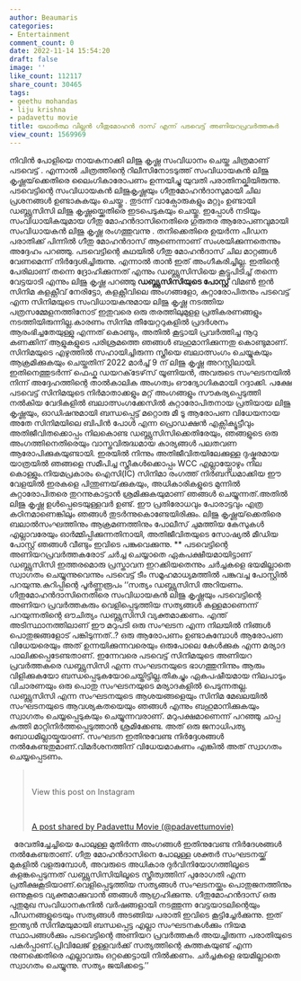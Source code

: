 ```yaml
---
author: Beaumaris
categories:
- Entertainment
comment_count: 0
date: 2022-11-14 15:54:20
draft: false
image: ''
like_count: 112117
share_count: 30465
tags:
- geethu mohandas
- liju krishna
- padavettu movie
title: യഥാർത്ഥ വില്ലൻ ഗീതുമോഹൻ ദാസ് എന്ന് പടവെട്ട് അണിയറപ്രവർത്തകർ
view_count: 1569969
---
```


നിവിൻ പോളിയെ നായകനാക്കി ലിജു കൃഷ്ണ സംവിധാനം ചെയ്ത ചിത്രമാണ് പടവെട്ട് . എന്നാൽ ചിത്രത്തിന്റെ റിലീസിനോടടുത്ത് സംവിധായകൻ ലിജു കൃഷ്ണയ്‌ക്കെതിരെ ലൈംഗികാരോപണം ഉന്നയിച്ചു യുവതി പരാതിനല്കിയിരുന്നു. പടവെട്ടിന്റെ സംവിധായകൻ ലിജുകൃഷ്ണയും ഗീതുമോഹൻദാസുമായി ചില പ്രശനങ്ങൾ ഉണ്ടാകുകയും ചെയ്തു . തുടന്ന് വാക്പോരുകളും മറ്റും ഉണ്ടായി ഡബ്ല്യുസിസി ലിജു കൃഷ്ണയ്ക്കെതിരെ ഇടപെടുകയും ചെയ്തു. ഇപ്പോൾ നടിയും സംവിധായികയുമായ ഗീതു മോഹൻദാസിനെതിരെ ഗുരുതര ആരോപണവുമായി സംവിധായകൻ ലിജു കൃഷ്ണ രംഗത്തുവന്നു . തനിക്കെതിരെ ഉയർന്ന പീഡന പരാതിക്ക് പിന്നിൽ ഗീതു മോഹൻദാസ് ആണെന്നാണ് സംശയിക്കുന്നതെന്നും അദ്ദേഹം പറഞ്ഞു. പടവെട്ടിന്റെ കഥയിൽ ഗീതു മോഹൻദാസ് ചില മാറ്റങ്ങൾ വേണമെന്ന് നിർദ്ദേശിച്ചിരുന്നു. എന്നാൽ താൻ ഇത് അംഗീകരിച്ചില്ല. ഇതിന്റെ പേരിലാണ് തന്നെ ദ്രോഹിക്കുന്നത് എന്നും ഡബ്ല്യുസിസിയെ കൂട്ടുപിടിച്ച് തന്നെ വേട്ടയാടി എന്നും ലിജു കൃഷ്ണ പറഞ്ഞു **ഡബ്ല്യുസിസിയുടെ പോസ്റ്റ്** വിമൺ ഇൻ സിനിമ കളക്റ്റീവ് നേരിട്ടോ, കളക്റ്റീവിലെ അംഗങ്ങളോ, കുറ്റാരോപിതനും പടവെട്ട് എന്ന സിനിമയുടെ സംവിധായകനുമായ ലിജു കൃഷ്ണ നടത്തിയ പത്രസമ്മേളനത്തിനോട് ഇതുവരെ ഒരു തരത്തിലുമുളള പ്രതികരണങ്ങളും നടത്തിയിരുന്നില്ല.കാരണം സിനിമ തീയേറ്ററുകളിൽ പ്രദർശനം ആരംഭിച്ചതേയുള്ളു എന്നത് കൊണ്ടും, അതിൽ കൂട്ടായി പ്രവർത്തിച്ച നൂറു കണക്കിന് ആളുകളുടെ പരിശ്രമത്തെ ഞങ്ങൾ ബഹുമാനിക്കുന്നതു കൊണ്ടുമാണ്. സിനിമയുടെ എഴുത്തിൽ സഹായിച്ചിരുന്ന സ്ത്രീയെ ബലാത്സംഗം ചെയ്യുകയും ആക്രമിക്കുകയും ചെയ്തതിന് 2022 മാർച്ച് 9 ന് ലിജു കൃഷ്ണ അറസ്റ്റിലായി. ഇതിനെത്തുടർന്ന് ഫെഫ്ക ഡയറക്‌ടേഴ്‌സ് യൂണിയൻ, അവരുടെ സംഘടനയിൽ നിന്ന് അദ്ദേഹത്തിന്റെ താൽകാലിക അംഗത്വം ഔദ്യോഗികമായി റദ്ദാക്കി. പക്ഷേ പടവെട്ട് സിനിമയുടെ നിർമാതാക്കളും മറ്റ്‌ അംഗങ്ങളും സൗകര്യപ്പെടുത്തി നൽകിയ വേദികളിൽ ബലാത്സംഗക്കേസിൽ കുറ്റാരോപിതനായ പ്രതിയായ ലിജു കൃഷ്ണയും, ഓഡിഷനുമായി ബന്ധപ്പെട്ട് മറ്റൊരു മീ ടൂ ആരോപണ വിധേയനായ അതേ സിനിമയിലെ ബിപിൻ പോൾ എന്ന പ്രൊഡക്ഷൻ എക്സിക്യൂട്ടീവും അതിജീവിതക്കൊപ്പം നിലകൊണ്ട ഡബ്ല്യുസിസിക്കെതിരേയും, ഞങ്ങളുടെ ഒരു അംഗത്തിനെതിരെയും വാസ്തവിരുദ്ധമായ കാര്യങ്ങൾ പലതവണ ആരോപിക്കുകയുണ്ടായി. ഇരയിൽ നിന്നും അതിജീവിതയിലേക്കുള്ള ദുഷ്കരമായ യാത്രയിൽ ഞങ്ങളെ സമീപിച്ച സ്ത്രീകൾക്കൊപ്പം WCC എല്ലായ്പ്പോഴും നില കൊള്ളും.നിയമപ്രകാരം ഐസി(IC) സിനിമാ രംഗത്ത് നിർബന്ധമാക്കിയ ഈ വേളയിൽ ഇരകളെ പിന്തുണയ്‌ക്കുകയും, അധികാരികളുടെ മുന്നിൽ കുറ്റാരോപിതരെ തുറന്നുകാട്ടാൻ ശ്രമിക്കുകയുമാണ് ഞങ്ങൾ ചെയ്യുന്നത്.അതിൽ ലിജു കൃഷ്ണ ഉൾപ്പെടെയുള്ളവർ ഉണ്ട്. ഈ പ്രതിരോധവും പോരാട്ടവും എത്ര കഠിനമാണെങ്കിലും ഞങ്ങൾ തുടർന്നുകൊണ്ടേയിരിക്കും. ലിജു കൃഷ്ണയ്‌ക്കെതിരെ ബലാൽസംഘത്തിനും ആക്രമണത്തിനും പോലീസ് ചുമത്തിയ കേസുകൾ എല്ലാവരേയും ഓർമ്മിപ്പിക്കുന്നതിനായി, അതിജീവിതയുടെ സോഷ്യൽ മീഡിയ പോസ്റ്റ് ഞങ്ങൾ വീണ്ടും ഇവിടെ പങ്കുവെക്കുന്നു. ** പടവെട്ടിന്റെ അണിയറപ്രവർത്തകരോട് ചർച്ച ചെയ്യാതെ ഏകപക്ഷീയമായിട്ടാണ് ഡബ്ല്യുസിസി ഇത്തരമൊരു പ്രസ്താവന ഇറക്കിയതെന്നും ചർച്ചകളെ ഭയമില്ലാതെ സ്വാഗതം ചെയ്യുന്നുവെന്നും പടവെട്ട് ടീം സമൂഹമാധ്യമത്തിൽ പങ്കുവച്ച പോസ്റ്റിൽ പറയുന്നു.കുറിപ്പിന്റെ പൂർണ്ണരൂപം ‘‘സത്യം ഡബ്ല്യുസിസി അറിയണം. ഗീതുമോഹൻദാസിനെതിരെ സംവിധായകൻ ലിജു കൃഷ്ണയും പടവെട്ടിന്റെ അണിയറ പ്രവർത്തകരും വെളിപ്പെടുത്തിയ സത്യങ്ങൾ കള്ളമാണെന്ന് പറയുന്നതിന്റെ ഔചിത്യം ഡബ്ല്യുസിസി വ്യക്തമാക്കണം. എന്ത് അടിസ്ഥാനത്തിലാണ് ഈ മറുപടി ഒരു സംഘടന എന്ന നിലയിൽ നിങ്ങൾ പൊതുജങ്ങളോട് പങ്കിടുന്നത്..? ഒരു ആരോപണം ഉണ്ടാകുമ്പോൾ ആരോപണ വിധേയരെയും അത് ഉന്നയിക്കുന്നവരെയും ഒരുപോലെ കേൾക്കുക എന്ന മര്യാദ പാലിക്കപ്പെടേണ്ടതാണ്. ഇന്നേവരെ പടവെട്ട് സിനിമയുടെ അണിയറ പ്രവർത്തകരെ ഡബ്ല്യുസിസി എന്ന സംഘടനയുടെ ഭാഗത്തുനിന്നും ആരും വിളിക്കുകയോ ബന്ധപ്പെടുകയോചെയ്തിട്ടില്ല.തികച്ചും ഏകപഷീയമായ നിലപാടും വിചാരണയും ഒരു പൊതു സംഘടനയുടെ മര്യാദകളിൽ പെടുന്നതല്ല. ‍ഡബ്ല്യുസിസി എന്ന സംഘടനയുടെ ആശയങ്ങളെയും സിനിമ മേഖലയിൽ സംഘടനയുടെ ആവശ്യകതയെയും ഞങ്ങൾ എന്നും ബഹുമാനിക്കുകയും സ്വാഗതം ചെയ്യപ്പെടുകയും ചെയ്യുന്നവരാണ്. മറുപക്ഷമാണെന്ന് പറഞ്ഞു ചാപ്പ കുത്തി മാറ്റിനിർത്തപ്പെടുത്താൻ ശ്രമിക്കേണ്ട. അത് ഒരു ജനാധിപത്യ ബോധമില്ലായ്മയാണ്. സംഘടന ഇതിനുവേണ്ട നിർദ്ദേശങ്ങൾ നൽകേണ്ടതുമാണ്.വിമർശനത്തിന് വിധേയമാകണം എങ്കിൽ അത് സ്വാഗതം ചെയ്യപ്പെടണം. 

> &nbsp; 
> 
> View this post on Instagram
> 
> &nbsp; 
> 
> [A post shared by Padavettu Movie (@padavettumovie)](https://www.instagram.com/p/Ck5os9LPqrB/?utm_source=ig_embed&utm_campaign=loading)

&nbsp; രേവതിച്ചേച്ചിയെ പോലുള്ള മുതിർന്ന അംഗങ്ങൾ ഇതിനുവേണ്ട നിർദേശങ്ങൾ നൽകേണ്ടതാണ്. ഗീതു മോഹൻദാസിനെ പോലുള്ള ശക്തർ സംഘടനയ്ക്ക് മുകളിൽ വളരുമ്പോൾ, അവരുടെ അധികാര ദുർവിനിയോഗത്തിലൂടെ കളങ്കപ്പെടുന്നത് ഡബ്ല്യുസിസിയിലൂടെ സ്ത്രീത്വത്തിന് പുരോഗതി എന്ന പ്രതീക്ഷകൂടിയാണ്.വെളിപ്പെടുത്തിയ സത്യങ്ങൾ സംഘടനയ്ക്കും പൊതുജനത്തിനും ഒന്നുകൂടെ വ്യക്തമാക്കുവാൻ ഞങ്ങൾ ആഗ്രഹിക്കുന്നു. ഗീതുമോഹൻദാസ് ഒരു പുതുമുഖ സംവിധാനകനിൽ വർഷങ്ങളായി നടത്തുന്ന വേട്ടയാടലിന്റെയും പീഡനങ്ങളുടെയും സത്യങ്ങൾ അടങ്ങിയ പരാതി ഇവിടെ കൂട്ടിച്ചേർക്കുന്നു. ഇത് ഇന്ത്യൻ സിനിമയുമായി ബന്ധപ്പെട്ട എല്ലാ സംഘടനകൾക്കും നിയമ സ്ഥാപങ്ങൾക്കും പടവെട്ടിന്റെ അണിയറ പ്രവർത്തകർ അയച്ചിരുന്ന പരാതിയുടെ പകർപ്പാണ്.പ്രിവിലേജ് ഉള്ളവർക്ക് സത്യത്തിന്റെ കുത്തകയുണ്ട് എന്ന നുണക്കെതിരെ എല്ലാവരും ഒറ്റക്കെട്ടായി നിൽക്കണം. ചർച്ചകളെ ഭയമില്ലാതെ സ്വാഗതം ചെയ്യുന്നു. സത്യം ജയിക്കട്ടെ.’’